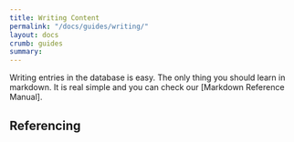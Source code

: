 ```yaml
---
title: Writing Content
permalink: "/docs/guides/writing/"
layout: docs
crumb: guides
summary: 
---
```


Writing entries in the database is easy. The only thing you should learn in markdown. It is real simple and you can check our [Markdown Reference Manual].

## Referencing
